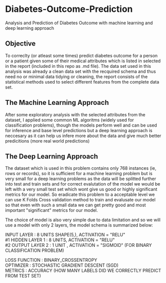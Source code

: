 # Diabetes-Outcome-Prediction
Analysis and Prediction of Diabetes Outcome with machine learning and deep learning approach 

## Objective 
To correclty (or atleast some times) predict diabetes outcome for a person or a patient given some of their medical attributes which is listed in selected in the report (included in this repo as .md file). The data set used in this analysis was already a clean data set with the recquired schema and thus need no or minimal data tidying or cleaning, the report consists of the statistical methods used to select different features from the complete data set. 

## The Machine Learning Approach 
After some exploratory analysis with the selected attributes from the dataset, I applied some common ML algoritms (widely used for classification problems), though the models perform well and can be used for inference and base level predictions but a deep learning approach is neccesary as it can help us infere more about the data and give much better predicitions (more real world predictions)

## The Deep Learning Approach 
The dataset which is used in this problem contains only 768 instances (ie, rows or records), so it is sufficient for a machine learning problem but is very small for a deep learning problems as the data will be splitted further into test and train sets and for correct evalutation of the model we would be left with a very small test set which wont give us good or highly significant metrics for our model. So eradicate this problem to a acceptable level we can use K Folds Cross validation method to train and evalusate our model so that even with such a small data we can get pretty good and most important "significant" metrics for our model.

The choice of model is also very simple due to data limitation and so we will use a model with only 2 layers, the model schema is summarized below:  

   INPUT LAYER    : 8 UNITS SHAPE(5,), ACTIVATION = "RELU"<br /> 
#1 HIDDEN LAYER 1 : 8 UNITS, ACTIVATION = "RELU"<br />
#2 OUTPUT LAYER 2 : 1 UNIT , ACTIVATION = "SIGMOID" (FOR BINARY CLASSIFICATION PROBLEM)<br />

LOSS FUNCTION : BINARY_CROSSENTROPY<br /> 
OPTIMIZER     : STOCHASTIC GRADIENT DESCENT (SGD)<br /> 
METRICS       : ACCURACY (HOW MANY LABELS DID WE CORRECTLY PREDICT FROM TEST SET)<br />





